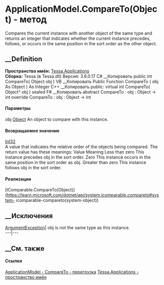 # ApplicationModel.CompareTo(Object) - метод
Compares the current instance with another object of the same type and returns
an integer that indicates whether the current instance precedes, follows, or
occurs in the same position in the sort order as the other object.
##  __Definition
 **Пространство имён:** [Tessa.Applications](N_Tessa_Applications.htm)  
 **Сборка:** Tessa (в Tessa.dll) Версия: 3.6.0.17
C# __Копировать
     public int CompareTo(
    	Object obj
    )
VB __Копировать
     Public Function CompareTo ( 
    	obj As Object
    ) As Integer
C++ __Копировать
     public:
    virtual int CompareTo(
    	Object^ obj
    ) sealed
F# __Копировать
     abstract CompareTo : 
            obj : Object -> int 
    override CompareTo : 
            obj : Object -> int 
#### Параметры
obj [Object](https://learn.microsoft.com/dotnet/api/system.object)
    An object to compare with this instance.
#### Возвращаемое значение
[Int32](https://learn.microsoft.com/dotnet/api/system.int32)  
A value that indicates the relative order of the objects being compared. The
return value has these meanings: Value Meaning Less than zero This instance
precedes obj in the sort order. Zero This instance occurs in the same position
in the sort order as obj. Greater than zero This instance follows obj in the
sort order.
#### Реализации
[IComparable.CompareTo(Object)](https://learn.microsoft.com/dotnet/api/system.icomparable.compareto#system-
icomparable-compareto\(system-object\))  
##  __Исключения
[ArgumentException](https://learn.microsoft.com/dotnet/api/system.argumentexception)|
obj is not the same type as this instance.  
---|---  
##  __См. также
#### Ссылки
[ApplicationModel - ](T_Tessa_Applications_ApplicationModel.htm)
[CompareTo -
перегрузка](Overload_Tessa_Applications_ApplicationModel_CompareTo.htm)
[Tessa.Applications - пространство имён](N_Tessa_Applications.htm)
